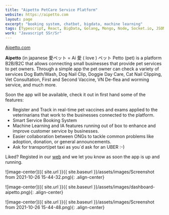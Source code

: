 ```yaml
---
title: "Aipetto PetCare Service Platform"
website: https://aipetto.com
layout: page
excerpt: "booking system, chatbot, bigdata, machine learning"
tags: [Typescript, React, BigData, Golang, Mongo, Node, Socket.io, JSON]
work: "Javascript SSr/Sr"
---
```

<a href="https://www.aipetto.com" target="_blank">Aipetto.com</a>

**Aipetto** (in japanese 愛ペット = Ai 愛 ( love ) ペット Petto (pet) is a platform B2B/B2C that allows connecting small businesses that provide pet services to pet owners. Through a simple app the pet owner can check a variety of services Dog Bath/Wash, Dog Nail Clip, Doggie Day Care, Cat Nail Clipping, Vet Consultation, First and Second Vaccine, VN De-flea and worming service, and much more.

Soon the app will be available, check it out in first hand some of the features:
* Register and Track in real-time pet vaccines and exams applied to the veterinarians that work to the businesses connected to the platform.
* Smart Service Booking System
* Machine Learning and IA features running out of box to enhance and improve customer service by businesses.
* Easier collaboration between ONGs to tackle common problems like adoption, donation, or general announcements.
* Ask for transport/pet taxi as you`d ask for an UBER :-)

Liked? Registed in our <a href="https://www.aipetto.com" target="_blank">web</a> and we let you know as soon the app is up and running.

![image-center]({{ site.url }}{{ site.baseurl }}/assets/images/Screenshot from 2021-10-26 15-44-32.png){: .align-center}

![image-center]({{ site.url }}{{ site.baseurl }}/assets/images/dashboard-aipetto.png){: .align-center}

![image-center]({{ site.url }}{{ site.baseurl }}/assets/images/Screenshot from 2021-10-26 15-44-48.png){: .align-center}


